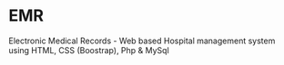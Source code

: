 # EMR
Electronic Medical Records - Web based Hospital management system using HTML, CSS (Boostrap), Php & MySql
